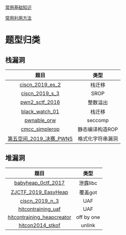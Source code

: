 [常用基础知识](https://github.com/l1k3ng/CTF_PWN/tree/master/常用基础知识)

[常用利用方法](https://github.com/l1k3ng/CTF_PWN/tree/master/常用利用方法)

# 题型归类

## 栈漏洞

|  题目  |  类型  |
|  :----:  | :----:  |
|  [ciscn_2019_es_2](https://github.com/l1k3ng/CTF_PWN/tree/master/栈相关漏洞题型/ciscn_2019_es_2)  |  栈迁移  |
|  [ciscn_2019_s_3](https://github.com/l1k3ng/CTF_PWN/tree/master/栈相关漏洞题型/ciscn_2019_s_3)  |  SROP  |
|  [pwn2_sctf_2016](https://github.com/l1k3ng/CTF_PWN/tree/master/栈相关漏洞题型/pwn2_sctf_2016)  |  整数溢出  |
|  [black_watch_01](https://github.com/l1k3ng/CTF_PWN/tree/master/栈相关漏洞题型/black_watch_01)  |  栈迁移  |
|  [pwnable_orw](https://github.com/l1k3ng/CTF_PWN/tree/master/栈相关漏洞题型/pwnable_orw)  |  seccomp  |
|  [cmcc_simplerop](https://github.com/l1k3ng/CTF_PWN/tree/master/栈相关漏洞题型/cmcc_simplerop)  |  静态编译构造ROP  |
|  [第五空间_2019_决赛_PWN5](https://github.com/l1k3ng/CTF_PWN/tree/master/栈相关漏洞题型/第五空间_2019_决赛_PWN5)  |  格式化字符串漏洞  |

## 堆漏洞

|  题目  |  类型  |
|  :----:  | :----:  |
|  [babyheap_0ctf_2017](https://github.com/l1k3ng/CTF_PWN/tree/master/堆相关漏洞题型/babyheap_0ctf_2017)  |  泄露libc  |
|  [ZJCTF_2019_EasyHeap](https://github.com/l1k3ng/CTF_PWN/tree/master/堆相关漏洞题型/ZJCTF_2019_EasyHeap)  |  覆盖got  |
|  [ciscn_2019_n_3](https://github.com/l1k3ng/CTF_PWN/tree/master/堆相关漏洞题型/ciscn_2019_n_3)  |  UAF  |
|  [hitcontraining_uaf](https://github.com/l1k3ng/CTF_PWN/tree/master/堆相关漏洞题型/hitcontraining_uaf)  |  UAF  |
|  [hitcontraining_heapcreator](https://github.com/l1k3ng/CTF_PWN/tree/master/堆相关漏洞题型/hitcontraining_heapcreator)  |  off by one  |
|  [hitcon2014_stkof](https://github.com/l1k3ng/CTF_PWN/tree/master/堆相关漏洞题型/hitcon2014_stkof)  |  unlink  |